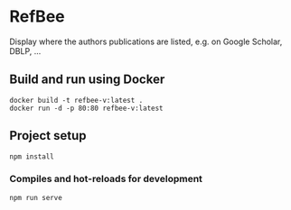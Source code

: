# RefBee

Display where the authors publications are listed, e.g. on Google Scholar, DBLP, ...

## Build and run using Docker
```
docker build -t refbee-v:latest .
docker run -d -p 80:80 refbee-v:latest
```

## Project setup
```
npm install
```

### Compiles and hot-reloads for development
```
npm run serve
```

